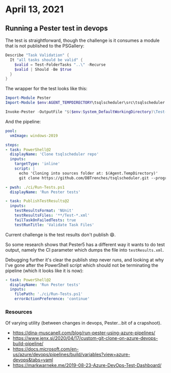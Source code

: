 # April 13, 2021

## Running a Pester test in devops

The test is straightforward, though the challenge is it consumes a module that is not published to the PSGallery:

```powershell
Describe "Task Validation" {
  It "all tasks should be valid" {
    $valid = Test-FolderTasks "..\" -Recurse
    $valid | Should -Be $true
  }
}
```

The wrapper for the test looks like this:

```powershell
Import-Module Pester
Import-Module $env:AGENT_TEMPDIRECTORY\tsqlscheduler\src\tsqlscheduler -Force -Verbose

Invoke-Pester -OutputFile "$($env:System_DefaultWorkingDirectory)\Test-Results.xml" -OutputFormat NUnitXml -Path .\CI.tests.ps1 -Verbose
```

And the pipeline:

```yaml
pool:
  vmImage: windows-2019

steps:
- task: PowerShell@2
  displayName: 'Clone tsqlscheduler repo'
  inputs:
    targetType: 'inline'
    script: |
      echo 'Cloning into sources folder at: $(Agent.TempDirectory)'
      git clone https://github.com/DBTrenches/tsqlscheduler.git --progress $(Agent.TempDirectory)\tsqlscheduler

- pwsh: ./ci/Run-Tests.ps1
  displayName: 'Run Pester tests'

- task: PublishTestResults@2
  inputs:
    testResultsFormat: 'NUnit'
    testResultsFiles: '**/Test-*.xml'
    failTaskOnFailedTests: true
    testRunTitle: 'Validate Task Files'
```

Current challenge is the test results don't publish :smile:.

So some research shows that Pester5 has a different way it wants to do test output, namely the CI parameter which dumps the file into `testResults.xml`.

Debugging further it's clear the publish step never runs, and looking at why I've gone after the PowerShell script which should not be terminating the pipeline (which it looks like it is now):

```yaml
- task: PowerShell@2
  displayName: 'Run Pester tests'
  inputs:
    filePath: './ci/Run-Tests.ps1'
    errorActionPreference: 'continue'
```

### Resources

Of varying utility (between changes in devops, Pester...bit of a crapshoot).

- https://dina-muscanell.com/blog/run-pester-using-azure-pipelines/
- https://www.jenx.si/2020/04/17/custom-git-clone-on-azure-devops-build-pipeline/
- https://docs.microsoft.com/en-us/azure/devops/pipelines/build/variables?view=azure-devops&tabs=yaml
- https://markwarneke.me/2019-08-23-Azure-DevOps-Test-Dashboard/